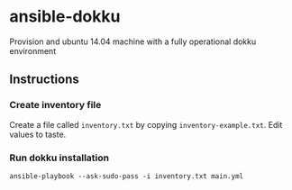 # ansible-dokku

Provision and ubuntu 14.04 machine with a fully operational dokku environment

## Instructions

### Create inventory file

Create a file called `inventory.txt` by copying `inventory-example.txt`. 
Edit values to taste.

### Run dokku installation

```
ansible-playbook --ask-sudo-pass -i inventory.txt main.yml
```
